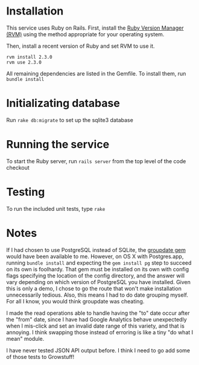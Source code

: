 # Installation
This service uses Ruby on Rails. First, install the [Ruby Version Manager (RVM)](https://rvm.io/rvm/install) using the method appropriate for your operating system.

Then, install a recent version of Ruby and set RVM to use it.

```
rvm install 2.3.0
rvm use 2.3.0
```
All remaining dependencies are listed in the Gemfile. To install them, run `bundle install`

# Initializating database
 Run `rake db:migrate` to set up the sqlite3 database

# Running the service
To start the Ruby server, run `rails server` from the top level of the code checkout

# Testing
To run the included unit tests, type `rake`

# Notes
If I had chosen to use PostgreSQL instead of SQLite, the [groupdate gem](https://github.com/ankane/groupdate) would have been available to me. However, on OS X with Postgres.app, running `bundle install` and expecting the `gem install pg` step to succeed on its own is foolhardy. That gem must be installed on its own with config flags specifying the location of the config directory, and the answer will vary depending on which version of PostgreSQL you have installed. Given this is only a demo, I chose to go the route that won't make installation unnecessarily tedious. Also, this means I had to do date grouping myself. For all I know, you would think groupdate was cheating.

I made the read operations able to handle having the "to" date occur after the "from" date, since I have had Google Analytics behave unexpectedly when I mis-click and set an invalid date range of this variety, and that is annoying. I think swapping those instead of erroring is like a tiny "do what I mean" module.

I have never tested JSON API output before. I think I need to go add some of those tests to Growstuff!
